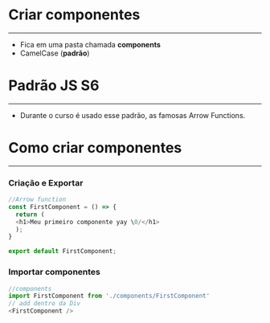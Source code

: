 # Criar componentes
---
* Fica em uma pasta chamada **components**
* CamelCase (**padrão**)


# Padrão JS S6
---
* Durante o curso é usado esse padrão, as famosas Arrow Functions.


# Como criar componentes
---

### Criação e Exportar
```javascript
//Arrow function
const FirstComponent = () => {
  return (
  <h1>Meu primeiro componente yay \0/</h1>
  );
}

export default FirstComponent;
```

### Importar componentes
```javascript
//components
import FirstComponent from './components/FirstComponent'
// add dentro da Div
<FirstComponent />
```


